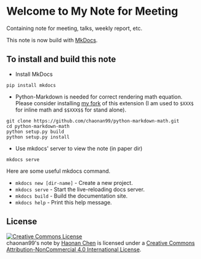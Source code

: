 # Welcome to My Note for Meeting

Containing note for meeting, talks, weekly report, etc.

This note is now build with [MkDocs](http://www.mkdocs.org/).

## To install and build this note

* Install MkDocs

```shell
pip install mkdocs
```

* Python-Markdown is needed for correct rendering math equation. Please consider installing [my fork](https://github.com/chaonan99/python-markdown-math) of this extension (I am used to `$XXX$` for inline math and `$$XXX$$` for stand alone).

```shell
git clone https://github.com/chaonan99/python-markdown-math.git
cd python-markdown-math
python setup.py build
python setup.py install
```

* Use mkdocs' server to view the note (in paper dir)

```shell
mkdocs serve
```

Here are some useful mkdocs command.

* `mkdocs new [dir-name]` - Create a new project.
* `mkdocs serve` - Start the live-reloading docs server.
* `mkdocs build` - Build the documentation site.
* `mkdocs help` - Print this help message.

## License
<a rel="license" href="http://creativecommons.org/licenses/by-nc/4.0/"><img alt="Creative Commons License" style="border-width:0" src="https://i.creativecommons.org/l/by-nc/4.0/80x15.png" /></a><br /><span xmlns:dct="http://purl.org/dc/terms/" property="dct:title">chaonan99's note</span> by <a xmlns:cc="http://creativecommons.org/ns#" href="https://chaonan99.github.io" property="cc:attributionName" rel="cc:attributionURL">Haonan Chen</a> is licensed under a <a rel="license" href="http://creativecommons.org/licenses/by-nc/4.0/">Creative Commons Attribution-NonCommercial 4.0 International License</a>.
